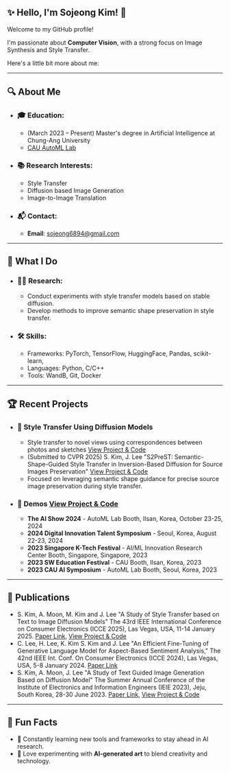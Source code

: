 ## ✨ Hello, I'm Sojeong Kim! 👋
Welcome to my GitHub profile! 

I'm passionate about **Computer Vision**, with a strong focus on Image Synthesis and Style Transfer.

Here's a little bit more about me:

---

## 🔍 About Me
- ### 🎓 Education:
  - (March 2023 – Present) Master's degree in Artificial Intelligence at Chung-Ang University
  - [CAU AutoML Lab](http://ml.cau.ac.kr/)

- ### 📚 Research Interests:
  - Style Transfer 
  - Diffusion based Image Generation
  - Image-to-Image Translation
 
- ### 📬 Contact:
  - **Email**: [sojeong6894@gmail.com](sojeong6894@gmail.com)

---

## 💼 What I Do
- ### 🧑‍🔬 Research:
  - Conduct experiments with style transfer models based on stable diffusion.
  - Develop methods to improve semantic shape preservation in style transfer.
- ### 🛠️ Skills:
  - Frameworks: PyTorch, TensorFlow, HuggingFace, Pandas, scikit-learn, 
  - Languages: Python, C/C++
  - Tools: WandB, Git, Docker

---

## 🏆 Recent Projects
- ### 🎨 Style Transfer Using Diffusion Models
  - Style transfer to novel views using correspondences between photos and sketches [View Project & Code](https://github.com/ssoojeong/Style_Transfer_to_Novel_Views.git)
  - (Submitted to CVPR 2025) S. Kim, J. Lee "S2PreST: Semantic-Shape-Guided Style Transfer in Inversion-Based Diffusion for Source Images Preservation" [View Project & Code](https://github.com/ssoojeong/S2PreST.git)
  - Focused on leveraging semantic shape guidance for precise source image preservation during style transfer.
- ### **🌟 Demos** [View Project & Code](https://github.com/ssoojeong/Webtoon_InST.git)
  - **The AI Show 2024** - AutoML Lab Booth, Ilsan, Korea, October 23-25, 2024
  - **2024 Digital Innovation Talent Symposium** - Seoul, Korea, August 22-23, 2024
  - **2023 Singapore K-Tech Festival** - AI/ML Innovation Research Center Booth, Singapore, Singapore, 2023
  - **2023 SW Education Festival** - CAU Booth, Ilsan, Korea, 2023
  - **2023 CAU AI Symposium** - AutoML Lab Booth, Seoul, Korea, 2023

---

## 📝 Publications
- S. Kim, A. Moon, M. Kim and J. Lee "A Study of Style Transfer based on Text to Image Diffusion Models" The 43rd IEEE International Conference on Consumer Electronics (ICCE 2025), Las Vegas, USA, 11-14 January 2025. [Paper Link](https://drive.google.com/file/d/1HEqo99ew1ocv_f1DmFJf5eplb3pd8zUl/view?usp=sharing), [View Project & Code](https://github.com/ssoojeong/A_Study_of_Style_Transfer_using_T2I_Models.git)
- C. Lee, H. Lee, K. Kim S. Kim and J. Lee "An Efficient Fine-Tuning of Generative Language Model for Aspect-Based Sentiment Analysis," The 42nd IEEE Int. Conf. On Consumer Electronics (ICCE 2024), Las Vegas, USA, 5-8 January 2024. [Paper Link](https://drive.google.com/file/d/1Eo7jJuafjhN68_6kHLcA-pW169HHhvZv/view?usp=sharing)
- S. Kim, A. Moon, J. Lee "A Study of Text Guided Image Generation Based on Diffusion Model" The Summer Annual Conference of the Institute of Electronics and Information Engineers (IEIE 2023), Jeju, South Korea, 28-30 June 2023. [Paper Link](https://drive.google.com/file/d/1HEqo99ew1ocv_f1DmFJf5eplb3pd8zUl/view?usp=sharing), [View Project & Code](https://github.com/ssoojeong/Diffusion-based_Text-to-Image_Generation.git)

---

## 🌱 Fun Facts
- 🚀 Constantly learning new tools and frameworks to stay ahead in AI research.
- 🎨 Love experimenting with **AI-generated art** to blend creativity and technology.
